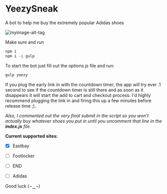 # YeezySneak
A bot to help me buy the extremely popular Adidas shoes

![myimage-alt-tag](http://i.giphy.com/Jylb9PZHvJZSg.gif)

Make sure and run 
```bash
npm i 
npm i -g gulp
``` 
To start the bot just fill out the options.js file and run:
```bash
gulp yeezy
```

If you plug the early link in with the countdown timer, the app will try ever .1 second to see if the countdown timer is still there and as soon as it disappears it will start the add to cart and checkout process. I'd highly recommend plugging the link in and firing this up a few minutes before release time ;).

*Also, I commented out the very final submit in the script so you won't actually buy whatever shoes you put in until you uncomment that line in the __index.js__ file.*

**Current supported sites:**
- [x] Eastbay
- [ ] Footlocker
- [ ] END
- [ ] Adidas


Good luck (¬‿¬)
